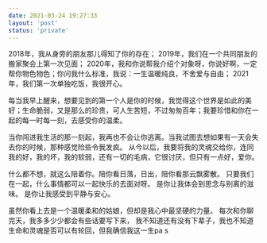 ```yaml
---
date: 2021-03-24 19:27:33
layout: 'post'
status: 'private'
---
```


2018年，我从身旁的朋友那儿得知了你的存在；
2019年，我们在一个共同朋友的搬家聚会上第一次见面；
2020年，我和你说帮我介绍个对象呀，你说好啊，一定帮你物色物色；你问我什么标准，我说：一生温暖纯良，不舍爱与自由；
2021年，我们第一次单独吃饭，我很开心。

每当我早上醒来，想要见到的第一个人是你的时候，我觉得这个世界是如此的美好；生命脆弱，又是那么的珍贵，可人生苦短，不过匆匆百年；我要珍惜和你在一起的每一时每一刻，去感受你的温柔。

当你闯进我生活的那一刻起，我再也不会让你逃离。当我试图去想如果有一天会失去你的时候，那种感觉险些令我发疯。
从今以后，我要将我的灵魂交给你，连同我的好，我的坏，我的软弱，还有一切的毛病，它很讨厌，但只有一点好，爱你。

什么都不想，就这么陪着你。陪你看日落，日出，陪你看那云飘雾散。
只要我们在一起，什么事情都可以一起快乐的去面对呀。
是你让我体会到思念与别离的滋味。
是你让我感受到平静与安心。

虽然你看上去是一个温暖柔和的姑娘，但却是我心中最坚硬的力量。
每次和你聊完天，我多多少少都会有些话要写下来， 我不知道还有没有下辈子，我也不知道生命和灵魂是否可以有轮回，但我确信我这一生pa s



